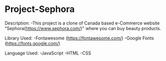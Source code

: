 # Project-Sephora
  Description:
  -This project is a clone of Canada based e-Commerce website "Sephora(https://www.sephora.com/)" where you can buy beauty products.

Library Used:
-Fontawesome (https://fontawesome.com/)
-Google Fonts (https://fonts.google.com/)

Language Used:
-JavaScript
-HTML
-CSS

